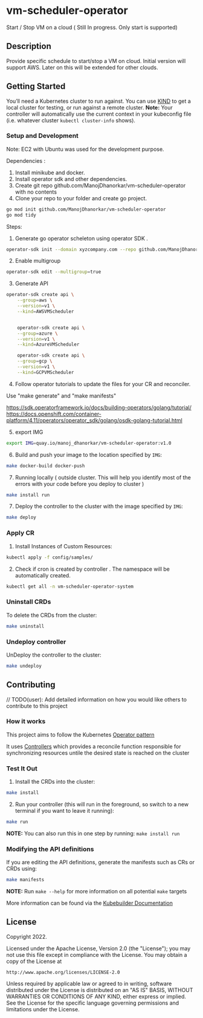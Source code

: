 # vm-scheduler-operator
Start / Stop VM on a cloud ( Still In progress. Only start is supported) 

## Description
Provide specific schedule to start/stop a VM on cloud. Initial version will support AWS. Later on this will be extended for other clouds. 

## Getting Started 
You’ll need a Kubernetes cluster to run against. You can use [KIND](https://sigs.k8s.io/kind) to get a local cluster for testing, or run against a remote cluster.
**Note:** Your controller will automatically use the current context in your kubeconfig file (i.e. whatever cluster `kubectl cluster-info` shows).


### Setup and Development

Note: EC2 with Ubuntu was used for the development purpose. 

Dependencies :
1. Install minikube and docker.
2. Install operator sdk and other dependencies.
3. Create git repo github.com/ManojDhanorkar/vm-scheduler-operator with no contents
4. Clone your repo to your folder and create go project.
```sh
go mod init github.com/ManojDhanorkar/vm-scheduler-operator
go mod tidy 
```


Steps:
1. Generate go operator scheleton using operator SDK . 

```sh
operator-sdk init --domain xyzcompany.com --repo github.com/ManojDhanorkar/vm-scheduler-operator
```
2. Enable multigroup 

```sh
operator-sdk edit --multigroup=true
```

3. Generate API  

```sh
operator-sdk create api \
    --group=aws \
    --version=v1 \
    --kind=AWSVMScheduler


	operator-sdk create api \
    --group=azure \
    --version=v1 \
    --kind=AzureVMScheduler

	operator-sdk create api \
    --group=gcp \
    --version=v1 \
    --kind=GCPVMScheduler
```

4. Follow operator tutorials to update the files for your CR and reconciler.

Use "make generate" and "make manifests"  

https://sdk.operatorframework.io/docs/building-operators/golang/tutorial/
https://docs.openshift.com/container-platform/4.11/operators/operator_sdk/golang/osdk-golang-tutorial.html

5. export IMG

```sh
export IMG=quay.io/manoj_dhanorkar/vm-scheduler-operator:v1.0
```

6. Build and push your image to the location specified by `IMG`:
	
```sh
make docker-build docker-push 
```

7. Running locally ( outside cluster. This will help you identify most of the errors with your code before you deploy to cluster  ) 

```sh
make install run  
```

7. Deploy the controller to the cluster with the image specified by `IMG`:

```sh
make deploy 
```

### Apply CR 
1. Install Instances of Custom Resources:

```sh
kubectl apply -f config/samples/
```

2. Check if cron is created by controller . The namespace will be automatically created. 

```sh
kubectl get all -n vm-scheduler-operator-system 
```

### Uninstall CRDs
To delete the CRDs from the cluster:

```sh
make uninstall
```

### Undeploy controller
UnDeploy the controller to the cluster:

```sh
make undeploy
```

## Contributing
// TODO(user): Add detailed information on how you would like others to contribute to this project

### How it works
This project aims to follow the Kubernetes [Operator pattern](https://kubernetes.io/docs/concepts/extend-kubernetes/operator/)

It uses [Controllers](https://kubernetes.io/docs/concepts/architecture/controller/) 
which provides a reconcile function responsible for synchronizing resources untile the desired state is reached on the cluster 

### Test It Out
1. Install the CRDs into the cluster:

```sh
make install
```

2. Run your controller (this will run in the foreground, so switch to a new terminal if you want to leave it running):

```sh
make run
```

**NOTE:** You can also run this in one step by running: `make install run`

### Modifying the API definitions
If you are editing the API definitions, generate the manifests such as CRs or CRDs using:

```sh
make manifests
```

**NOTE:** Run `make --help` for more information on all potential `make` targets

More information can be found via the [Kubebuilder Documentation](https://book.kubebuilder.io/introduction.html)

## License

Copyright 2022.

Licensed under the Apache License, Version 2.0 (the "License");
you may not use this file except in compliance with the License.
You may obtain a copy of the License at

    http://www.apache.org/licenses/LICENSE-2.0

Unless required by applicable law or agreed to in writing, software
distributed under the License is distributed on an "AS IS" BASIS,
WITHOUT WARRANTIES OR CONDITIONS OF ANY KIND, either express or implied.
See the License for the specific language governing permissions and
limitations under the License.

